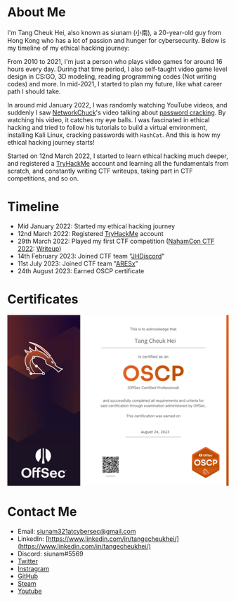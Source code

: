 # About Me

I'm Tang Cheuk Hei, also known as siunam (小南), a 20-year-old guy from Hong Kong who has a lot of passion and hunger for cybersecurity. Below is my timeline of my ethical hacking journey:

From 2010 to 2021, I'm just a person who plays video games for around 16 hours every day. During that time period, I also self-taught video game level design in CS:GO, 3D modeling, reading programming codes (Not writing codes) and more. In mid-2021, I started to plan my future, like what career path I should take.

In around mid January 2022, I was randomly watching YouTube videos, and suddenly I saw [NetworkChuck](https://www.youtube.com/c/NetworkChuck)'s video talking about [password cracking](https://www.youtube.com/watch?v=z4_oqTZJqCo). By watching his video, it catches my eye balls. I was fascinated in ethical hacking and tried to follow his tutorials to build a virtual environment, installing Kali Linux, cracking passwords with `HashCat`. And this is how my ethical hacking journey starts!

Started on 12nd March 2022, I started to learn ethical hacking much deeper, and registered a [TryHackMe](https://tryhackme.com/p/siunam) account and learning all the fundamentals from scratch, and constantly writing CTF writeups, taking part in CTF competitions, and so on.

# Timeline

- Mid January 2022: Started my ethical hacking journey
- 12nd March 2022: Registered [TryHackMe](https://tryhackme.com/) account
- 29th March 2022: Played my first CTF competition ([NahamCon CTF 2022](https://ctftime.org/event/1630/): [Writeup](https://siunam321.github.io/ctf/))
- 14th February 2023: Joined CTF team "[JHDiscord](https://ctftime.org/team/62434)"
- 11st July 2023: Joined CTF team "[ARESx](https://ctftime.org/team/128734/)"
- 24th August 2023: Earned OSCP certificate

# Certificates

![](/assets/images/oscp_cert.png)

# Contact Me

- Email: [siunam321atcybersec@gmail.com](mailto:siunam321atcybersec@gmail.com)
- LinkedIn: [https://www.linkedin.com/in/tangecheukhei/](https://www.linkedin.com/in/tangecheukhei/)
- Discord: siunam#5569
- [Twitter](https://twitter.com/siunam321)
- [Instragram](https://www.instagram.com/siunam321)
- [GitHub](https://github.com/siunam321)
- [Steam](https://steamcommunity.com/id/siunam321/)
- [Youtube](https://www.youtube.com/channel/UC1kLxAymNQqUvKIndeU-rZw)